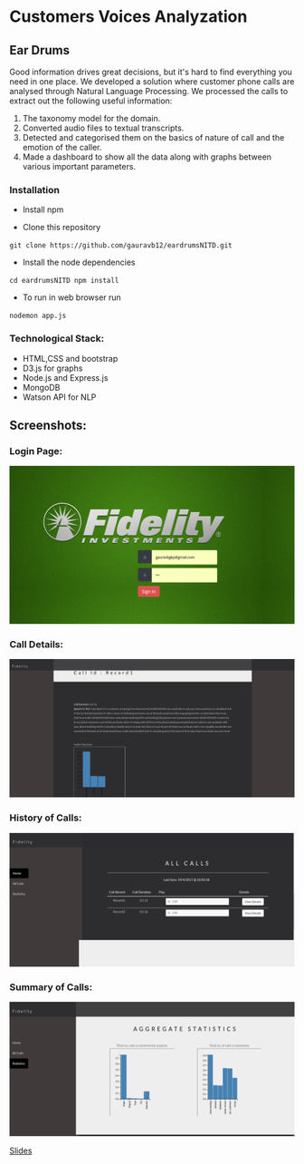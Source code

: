 # Customers Voices Analyzation
## Ear Drums

Good information drives great decisions, but it's hard to find everything you need in one place. We developed a solution where customer phone calls are analysed through Natural Language Processing. 
We processed the calls to extract out the following useful information:  
1. The taxonomy model for the domain.
2. Converted audio files to textual transcripts.
3. Detected and categorised them on the basics of nature of call and the emotion of the caller.
4. Made a dashboard to show all the data along with graphs between various important parameters.

### Installation
* Install npm

* Clone this repository

`git clone https://github.com/gauravb12/eardrumsNITD.git`

* Install the node dependencies  

`cd eardrumsNITD
npm install`

* To run in web browser run

`nodemon app.js`

### Technological Stack:
* HTML,CSS and bootstrap  
* D3.js for graphs
* Node.js and Express.js
* MongoDB
* Watson API for NLP 


## Screenshots:

### Login Page:  
![Login](./images/login.png)

### Call Details:  
![Call details](./images/details.png)
  
### History of Calls:
![History of calls](./images/history.png)

### Summary of Calls:
![Summary of calls](./images/summary.png)

[Slides](https://docs.google.com/presentation/d/1qFSmomAyIxEuo0fJsMf9RDxzA2yQW-d8b9Mm7uw4mLA/edit#slide=id.g1d82774b77_0_50https://docs.google.com/presentation/d/1qFSmomAyIxEuo0fJsMf9RDxzA2yQW-d8b9Mm7uw4mLA/edit#slide=id.g1d82774b77_0_50)
